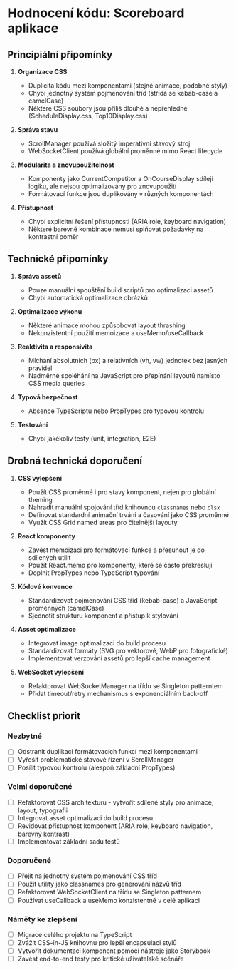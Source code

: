 # Hodnocení kódu: Scoreboard aplikace

## Principiální připomínky

1. **Organizace CSS**
   - Duplicita kódu mezi komponentami (stejné animace, podobné styly)
   - Chybí jednotný systém pojmenování tříd (střídá se kebab-case a camelCase)
   - Některé CSS soubory jsou příliš dlouhé a nepřehledné (ScheduleDisplay.css, Top10Display.css)

2. **Správa stavu**
   - ScrollManager používá složitý imperativní stavový stroj
   - WebSocketClient používá globální proměnné mimo React lifecycle

3. **Modularita a znovupoužitelnost**
   - Komponenty jako CurrentCompetitor a OnCourseDisplay sdílejí logiku, ale nejsou optimalizovány pro znovupoužití
   - Formátovací funkce jsou duplikovány v různých komponentách

4. **Přístupnost**
   - Chybí explicitní řešení přístupnosti (ARIA role, keyboard navigation)
   - Některé barevné kombinace nemusí splňovat požadavky na kontrastní poměr

## Technické připomínky

1. **Správa assetů**
   - Pouze manuální spouštění build scriptů pro optimalizaci assetů
   - Chybí automatická optimalizace obrázků

2. **Optimalizace výkonu**
   - Některé animace mohou způsobovat layout thrashing
   - Nekonzistentní použití memoizace a useMemo/useCallback

3. **Reaktivita a responsivita**
   - Míchání absolutních (px) a relativních (vh, vw) jednotek bez jasných pravidel
   - Nadměrné spoléhání na JavaScript pro přepínání layoutů namísto CSS media queries

4. **Typová bezpečnost**
   - Absence TypeScriptu nebo PropTypes pro typovou kontrolu

5. **Testování**
   - Chybí jakékoliv testy (unit, integration, E2E)

## Drobná technická doporučení

1. **CSS vylepšení**
   - Použít CSS proměnné i pro stavy komponent, nejen pro globální theming
   - Nahradit manuální spojování tříd knihovnou `classnames` nebo `clsx`
   - Definovat standardní animační trvání a časování jako CSS proměnné
   - Využít CSS Grid named areas pro čitelnější layouty

2. **React komponenty**
   - Zavést memoizaci pro formátovací funkce a přesunout je do sdílených utilit
   - Použít React.memo pro komponenty, které se často překreslují
   - Doplnit PropTypes nebo TypeScript typování

3. **Kódové konvence**
   - Standardizovat pojmenování CSS tříd (kebab-case) a JavaScript proměnných (camelCase)
   - Sjednotit strukturu komponent a přístup k stylování

4. **Asset optimalizace**
   - Integrovat image optimalizaci do build procesu
   - Standardizovat formáty (SVG pro vektorové, WebP pro fotografické)
   - Implementovat verzování assetů pro lepší cache management

5. **WebSocket vylepšení**
   - Refaktorovat WebSocketManager na třídu se Singleton patterntem
   - Přidat timeout/retry mechanismus s exponenciálním back-off

## Checklist priorit

### Nezbytné
- [ ] Odstranit duplikaci formátovacích funkcí mezi komponentami
- [ ] Vyřešit problematické stavové řízení v ScrollManager
- [ ] Posílit typovou kontrolu (alespoň základní PropTypes)

### Velmi doporučené
- [ ] Refaktorovat CSS architekturu - vytvořit sdílené styly pro animace, layout, typografii
- [ ] Integrovat asset optimalizaci do build procesu
- [ ] Revidovat přístupnost komponent (ARIA role, keyboard navigation, barevný kontrast)
- [ ] Implementovat základní sadu testů

### Doporučené
- [ ] Přejít na jednotný systém pojmenování CSS tříd
- [ ] Použít utility jako classnames pro generování názvů tříd
- [ ] Refaktorovat WebSocketClient na třídu se Singleton patternem
- [ ] Používat useCallback a useMemo konzistentně v celé aplikaci

### Náměty ke zlepšení
- [ ] Migrace celého projektu na TypeScript
- [ ] Zvážit CSS-in-JS knihovnu pro lepší encapsulaci stylů
- [ ] Vytvořit dokumentaci komponent pomocí nástroje jako Storybook
- [ ] Zavést end-to-end testy pro kritické uživatelské scénáře
